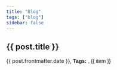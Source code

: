 ```yaml
---
title: "Blog"
tags: ["blog"]
sidebar: false
---
```


<router-link v-for="post in posts" v-bind:key="post.path" :to="post.path" tag="div"><h2><a>{{ post.title }}</a></h2><div>{{ post.frontmatter.date }}, <b class="tags-heading">Tags:</b> <span v-for="(item, index) in post.frontmatter.tags" class="tag"><span v-if="index != 0">, </span>{{ item }}</span></div><div></div>
</router-link>

<script>
// const LOCALE = 'en-US';
const LOCALE = 'en-GB';
const LOCALE_OPTIONS  = { weekday: 'long', year: 'numeric', month: 'long', day: 'numeric' };

export default {
    methods: {
        format_date(date) {
            return new Date(date).toLocaleDateString(LOCALE, LOCALE_OPTIONS);
        }
    },
    computed: {
        posts() {
            const sorted_desc = this.$site.pages.filter((page) => {
                // console.log('page.path=', page.path);
                // console.log('page.path=', page.path);
                return page.path.startsWith("/blog/");
            }).filter((page) => {
                return page.frontmatter.type === 'post';
            }).sort((a,b) => {
                return new Date(b.frontmatter.date) - new Date(a.frontmatter.date);
            }).map((page) => {
                const formatted_date = new Date(page.frontmatter.date).toLocaleDateString(LOCALE, LOCALE_OPTIONS)
                page.frontmatter.date = formatted_date;
                // page.frontmatter.date = this.format_date(page.frontmatter.date);
                return page;
            })

            // console.log('sorted_desc=', sorted_desc);
            return sorted_desc;
        }
    },
}
</script>

<style scoped>
.tags-heading {
    font-family: 'Alegreya Sans SC', sans-serif;
}
.tags {
    font-family: 'Alegreya Sans SC', sans-serif;
}

.tag {
    font-family: 'Alegreya Sans SC', sans-serif;
}
</style>
